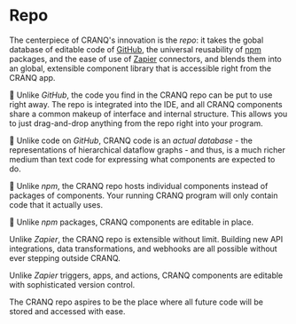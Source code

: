 # Repo

The centerpiece of CRANQ's innovation is the _repo_: it takes the gobal database of editable code of [GitHub](https://github.com), the universal reusability of [npm](http://npmjs.com) packages, and the ease of use of [Zapier](https://zapier.com) connectors, and blends them into an global, extensible component library that is accessible right from the CRANQ app.

:wrench: Unlike _GitHub_, the code you find in the CRANQ repo can be put to use right away. The repo is integrated into the IDE, and all CRANQ components share a common makeup of interface and internal structure. This allows you to just drag-and-drop anything from the repo right into your program.

:wrench: Unlike code on _GitHub_, CRANQ code is an _actual database_ - the representations of hierarchical dataflow graphs - and thus, is a much richer medium than text code for expressing what components are expected to do.

:wrench: Unlike _npm_, the CRANQ repo hosts individual components instead of packages of components. Your running CRANQ program will only contain code that it actually uses.

:wrench: Unlike _npm_ packages, CRANQ components are editable in place.

Unlike _Zapier_, the CRANQ repo is extensible without limit. Building new API integrations, data transformations, and webhooks are all possible without ever stepping outside CRANQ.

Unlike _Zapier_ triggers, apps, and actions, CRANQ components are editable with sophisticated version control.

The CRANQ repo aspires to be the place where all future code will be stored and accessed with ease.

